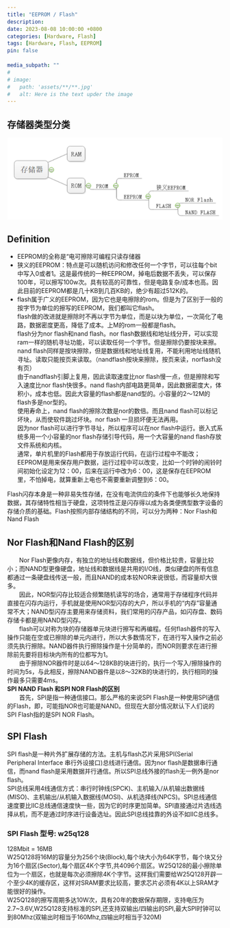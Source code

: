```yaml
---
title: "EEPROM / Flash"
description: 
date: 2023-08-08 10:00:00 +0800
categories: [Hardware, Flash]
tags: [Hardware, Flash, EEPROM]
pin: false

media_subpath: ""
#
# image:
#   path: 'assets/**/**.jpg'
#   alt: Here is the text upder the image
---
```


## 存储器类型分类
![输入图片说明](/imgs/hardware-flash/2023-08-08/K02M2ASELYqxdTaO.png)

## Definition
- EEPROM的全称是“电可擦除可编程只读存储器  
- 狭义的EEPROM：特点是可以随机访问和修改任何一个字节，可以往每个bit中写入0或者1。这是最传统的一种EEPROM，掉电后数据不丢失，可以保存100年，可以擦写100w次。具有较高的可靠性，但是电路复杂/成本也高。因此目前的EEPROM都是几十KB到几百KB的，绝少有超过512K的。  
- flash属于广义的EEPROM，因为它也是电擦除的rom。但是为了区别于一般的按字节为单位的擦写的EEPROM，我们都叫它flash。  
flash做的改进就是擦除时不再以字节为单位，而是以块为单位，一次简化了电路，数据密度更高，降低了成本。上M的rom一般都是flash。  
flash分为nor flash和nand flash。nor flash数据线和地址线分开，可以实现ram一样的随机寻址功能，可以读取任何一个字节。但是擦除仍要按块来擦。nand flash同样是按块擦除，但是数据线和地址线复用，不能利用地址线随机寻址。读取只能按页来读取。（nandflash按块来擦除，按页来读，norflash没有页）  
由于nandflash引脚上复用，因此读取速度比nor flash慢一点，但是擦除和写入速度比nor flash快很多。nand flash内部电路更简单，因此数据密度大，体积小，成本也低。因此大容量的flash都是nand型的。小容量的2～12M的flash多是nor型的。  
使用寿命上，nand flash的擦除次数是nor的数倍。而且nand flash可以标记坏块，从而使软件跳过坏块。nor flash 一旦损坏便无法再用。  
因为nor flash可以进行字节寻址，所以程序可以在nor flash中运行。嵌入式系统多用一个小容量的nor flash存储引导代码，用一个大容量的nand flash存放文件系统和内核。  
通常，单片机里的Flash都用于存放运行代码，在运行过程中不能改；EEPROM是用来保存用户数据，运行过程中可以改变，比如一个时钟的闹铃时间初始化设定为12：00，后来在运行中改为6：00，这是保存在EEPROM里，不怕掉电，就算重新上电也不需要重新调整到6：00。  

Flash闪存本身是一种非易失性存储，在没有电流供应的条件下也能够长久地保持数据，其存储特性相当于硬盘，这项特性正是闪存得以成为各类便携型数字设备的存储介质的基础。Flash按照内部存储结构的不同，可以分为两种：Nor Flash和Nand Flash    
## Nor Flash和Nand Flash的区别
　　Nor Flash更像内存，有独立的地址线和数据线，但价格比较贵，容量比较小；而NAND型更像硬盘，地址线和数据线是共用的I/O线，类似硬盘的所有信息都通过一条硬盘线传送一般，而且NAND的成本较NOR来说很低，而容量却大很多。    
　　因此，NOR型闪存比较适合频繁随机读写的场合，通常用于存储程序代码并直接在闪存内运行，手机就是使用NOR型闪存的大户，所以手机的“内存”容量通常不大；NAND型闪存主要用来存储资料，我们常用的闪存产品，如闪存盘、数码存储卡都是用NAND型闪存。  
　　flash可以对称为块的存储器单元块进行擦写和再编程。任何flash器件的写入操作只能在空或已擦除的单元内进行，所以大多数情况下，在进行写入操作之前必须先执行擦除。NAND器件执行擦除操作是十分简单的，而NOR则要求在进行擦除前先要将目标块内所有的位都写为1。  
　　由于擦除NOR器件时是以64～128KB的块进行的，执行一个写入/擦除操作的时间为5s，与此相反，擦除NAND器件是以8～32KB的块进行的，执行相同的操作最多只需要4ms。  
**SPI NAND Flash 和SPI NOR Flash的区别**  
　　首先，SPI是指一种通信接口。那么严格的来说SPI Flash是一种使用SPI通信的Flash，即，可能指NOR也可能是NAND。但现在大部分情况默认下人们说的SPI Flash指的是SPI NOR Flash。  
## SPI Flash
SPI flash是一种片外扩展存储的方法。主机与flash芯片采用SPI(Serial Peripheral Interface 串行外设接口)总线进行通信。因为nor flash是数据串行通信，而nand flash是采用数据并行通信。所以SPI总线外接的flash无一例外是nor flash。  
SPI总线采用4线通信方式：串行时钟线(SPCK)、主机输入/从机输出数据线(MISO)、主机输出/从机输入数据线(MOSI)、从机选择线(NPCS)。SPI总线通信速度要比IIC总线通信速度快一些，因为它的时序更加简单。SPI直接通过片选线选择从机，而不是通过时序进行设备选址。因此SPI总线挂靠的外设不如IIC总线多。  


### SPI Flash 型号: w25q128
128Mbit = 16MB  
W25Q128将16M的容量分为256个块(Block),每个块大小为64K字节，每个块又分为16个扇区(Sector),每个扇区4K个字节,共4096个扇区。W25Q128的最小擦除单位为一个扇区，也就是每次必须擦除4K个字节。这样我们需要给W25Q128开辟一个至少4K的缓存区，这样对SRAM要求比较高，要求芯片必须有4K以上SRAM才能很好的操作。  
W25Q128的擦写周期多达10W次，具有20年的数据保存期限，支持电压为2.7~3.6V,W25Q128支持标准的SPI,还支持双输出/四输出的SPI,最大SPI时钟可以到80Mhz(双输出时相当于160Mhz,四输出时相当于320M)  
